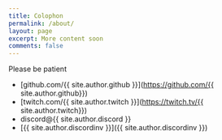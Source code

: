 ```yaml
---
title: Colophon
permalink: /about/
layout: page
excerpt: More content soon
comments: false
---
```


Please be patient

- [github.com/{{ site.author.github }}](https://github.com/{{ site.author.github}})
- [twitch.com/{{ site.author.twitch }}](https://twitch.tv/{{ site.author.twitch}})
- discord@{{ site.author.discord }}
- [{{ site.author.discordinv }}]({{ site.author.discordinv }})